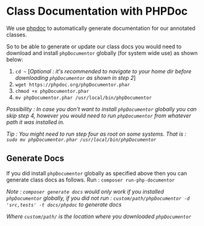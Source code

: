 # Class Documentation with PHPDoc 

We use [phpdoc](phpdoc.org) to automatically generate documentation for our annotated classes.

So to be able to generate or update our class docs you would need to download and install `phpDocumentor` globally (for system wide use) as shown below:

1. `cd ~` [*Optional : it's recommended to navigate to your home dir before downloading `phpDocumentor` as shown in step 2*]
2. `wget https://phpdoc.org/phpDocumentor.phar`
3. `chmod +x phpDocumentor.phar`
4. `mv phpDocumentor.phar /usr/local/bin/phpDocumentor`

*Possibility : In case you don't want to install `phpDocumentor` globally you can skip step 4, however you would need to run `phpDocumentor` from whatever path it was installed in.*

*Tip : You might need to run step four as root on some systems. That is : `sudo mv phpDocumentor.phar /usr/local/bin/phpDocumentor`*

## Generate Docs

If you did install `phpDocumentor` globally as specified above then you can generate class docs as follows.
Run : `composer run-php-documentor`



*Note : `composer generate docs` would only work if you installed `phpDocumentor` globally, if you did not run : `custom/path/phpDocumentor -d 'src,tests' -t docs/phpdoc` to generate docs*

*Where `custom/path/`  is the location where you downloaded `phpDocumentor`*

